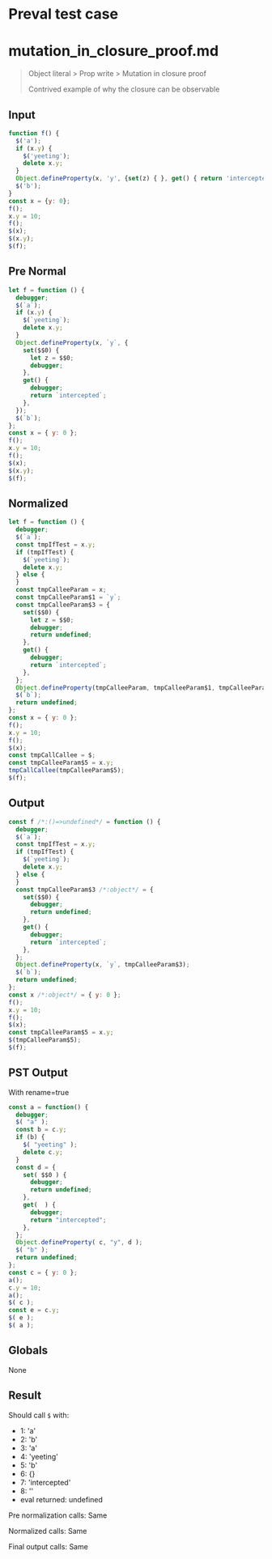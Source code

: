 # Preval test case

# mutation_in_closure_proof.md

> Object literal > Prop write > Mutation in closure proof
>
> Contrived example of why the closure can be observable

## Input

`````js filename=intro
function f() { 
  $('a');
  if (x.y) {
    $('yeeting');
    delete x.y;
  }
  Object.defineProperty(x, 'y', {set(z) { }, get() { return 'intercepted'; }});
  $('b');
}
const x = {y: 0};
f();
x.y = 10;
f();
$(x);
$(x.y);
$(f);
`````

## Pre Normal


`````js filename=intro
let f = function () {
  debugger;
  $(`a`);
  if (x.y) {
    $(`yeeting`);
    delete x.y;
  }
  Object.defineProperty(x, `y`, {
    set($$0) {
      let z = $$0;
      debugger;
    },
    get() {
      debugger;
      return `intercepted`;
    },
  });
  $(`b`);
};
const x = { y: 0 };
f();
x.y = 10;
f();
$(x);
$(x.y);
$(f);
`````

## Normalized


`````js filename=intro
let f = function () {
  debugger;
  $(`a`);
  const tmpIfTest = x.y;
  if (tmpIfTest) {
    $(`yeeting`);
    delete x.y;
  } else {
  }
  const tmpCalleeParam = x;
  const tmpCalleeParam$1 = `y`;
  const tmpCalleeParam$3 = {
    set($$0) {
      let z = $$0;
      debugger;
      return undefined;
    },
    get() {
      debugger;
      return `intercepted`;
    },
  };
  Object.defineProperty(tmpCalleeParam, tmpCalleeParam$1, tmpCalleeParam$3);
  $(`b`);
  return undefined;
};
const x = { y: 0 };
f();
x.y = 10;
f();
$(x);
const tmpCallCallee = $;
const tmpCalleeParam$5 = x.y;
tmpCallCallee(tmpCalleeParam$5);
$(f);
`````

## Output


`````js filename=intro
const f /*:()=>undefined*/ = function () {
  debugger;
  $(`a`);
  const tmpIfTest = x.y;
  if (tmpIfTest) {
    $(`yeeting`);
    delete x.y;
  } else {
  }
  const tmpCalleeParam$3 /*:object*/ = {
    set($$0) {
      debugger;
      return undefined;
    },
    get() {
      debugger;
      return `intercepted`;
    },
  };
  Object.defineProperty(x, `y`, tmpCalleeParam$3);
  $(`b`);
  return undefined;
};
const x /*:object*/ = { y: 0 };
f();
x.y = 10;
f();
$(x);
const tmpCalleeParam$5 = x.y;
$(tmpCalleeParam$5);
$(f);
`````

## PST Output

With rename=true

`````js filename=intro
const a = function() {
  debugger;
  $( "a" );
  const b = c.y;
  if (b) {
    $( "yeeting" );
    delete c.y;
  }
  const d = {
    set( $$0 ) {
      debugger;
      return undefined;
    },
    get(  ) {
      debugger;
      return "intercepted";
    },
  };
  Object.defineProperty( c, "y", d );
  $( "b" );
  return undefined;
};
const c = { y: 0 };
a();
c.y = 10;
a();
$( c );
const e = c.y;
$( e );
$( a );
`````

## Globals

None

## Result

Should call `$` with:
 - 1: 'a'
 - 2: 'b'
 - 3: 'a'
 - 4: 'yeeting'
 - 5: 'b'
 - 6: {}
 - 7: 'intercepted'
 - 8: '<function>'
 - eval returned: undefined

Pre normalization calls: Same

Normalized calls: Same

Final output calls: Same
